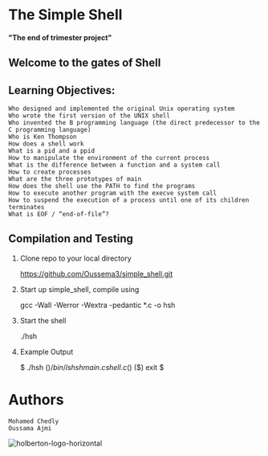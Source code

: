 # The Simple Shell
 ####   "The end of trimester project"

## Welcome to the gates of Shell

## Learning Objectives:

    Who designed and implemented the original Unix operating system
    Who wrote the first version of the UNIX shell
    Who invented the B programming language (the direct predecessor to the C programming language)
    Who is Ken Thompson
    How does a shell work
    What is a pid and a ppid
    How to manipulate the environment of the current process
    What is the difference between a function and a system call
    How to create processes
    What are the three prototypes of main
    How does the shell use the PATH to find the programs
    How to execute another program with the execve system call
    How to suspend the execution of a process until one of its children terminates
    What is EOF / “end-of-file”?

## Compilation and Testing

1) Clone repo to your local directory

    https://github.com/Oussema3/simple_shell.git

2) Start up simple_shell, compile using

    gcc -Wall -Werror -Wextra -pedantic *.c -o hsh

3) Start the shell

   ./hsh

4) Example Output

    $ ./hsh
    ($) /bin/ls
    hsh main.c shell.c
    ($)
    ($) exit
    $

# Authors
    Mohamed Chedly
    Oussama Ajmi
   
   ![holberton-logo-horizontal](https://user-images.githubusercontent.com/70922643/99154853-3a0f1300-26b3-11eb-9a7d-091c4fac1212.jpg)


